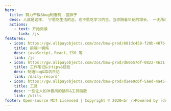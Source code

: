 ```yaml
---
hero:
  title: 努力干饭&bug制造机--蓝胖子
  desc: 人就是这样， 宁愿吃生活的苦，也不愿吃学习的苦，当你随着年纪的增长， 一无所成时才会发现， 只有知识才能充盈你的世界，不间断的学习才能给自己安全感，无论海角天涯，只此心安及是家。
  actions:
    - text: 开始阅读
      link: /js
features:
  - icon: https://gw.alipayobjects.com/zos/bmw-prod/881dc458-f20b-407b-947a-95104b5ec82b/k79dm8ih_w144_h144.png
    title: 前端一锅炖
    desc: javaScript、React、ES6 等
    link: /js
  - icon: https://gw.alipayobjects.com/zos/bmw-prod/d60657df-0822-4631-9d7c-e7a869c2f21c/k79dmz3q_w126_h126.png
    title: 工作笔记&小tips&经验
    desc: 制造bug&踩坑日记
    link: /daily-record'
  - icon: https://gw.alipayobjects.com/zos/bmw-prod/d1ee0c6f-5aed-4a45-a507-339a4bfe076c/k7bjsocq_w144_h144.png
    title: 工具
    desc: 一些让人如沐春风的插件&工具函数
    link: /utils
footer: Open-source MIT Licensed | Copyright © 2020<br />Powered by [dumi](https://d.umijs.org)
---
```


